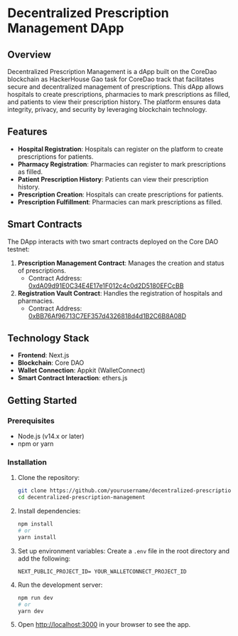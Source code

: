 # Decentralized Prescription Management DApp

## Overview

Decentralized Prescription Management is a dApp built on the CoreDao blockchain as HackerHouse Gao task for CoreDao  track that facilitates secure and decentralized management of prescriptions. This dApp allows hospitals to create prescriptions, pharmacies to mark prescriptions as filled, and patients to view their prescription history. The platform ensures data integrity, privacy, and security by leveraging blockchain technology.

## Features

- **Hospital Registration**: Hospitals can register on the platform to create prescriptions for patients.
- **Pharmacy Registration**: Pharmacies can register to mark prescriptions as filled.
- **Patient Prescription History**: Patients can view their prescription history.
- **Prescription Creation**: Hospitals can create prescriptions for patients.
- **Prescription Fulfillment**: Pharmacies can mark prescriptions as filled.

## Smart Contracts

The DApp interacts with two smart contracts deployed on the Core DAO testnet:

1. **Prescription Management Contract**: Manages the creation and status of prescriptions.
   - Contract Address: [0xdA09d91E0C34E4E17e1F012c4c0d2D5180EFCcBB](https://scan.test.btcs.network/address/0xdA09d91E0C34E4E17e1F012c4c0d2D5180EFCcBB)
2. **Registration Vault Contract**: Handles the registration of hospitals and pharmacies.
   - Contract Address: [0xBB76Af96713C7EF357d4326818d4d1B2C6B8A08D](https://scan.test.btcs.network/address/0xBB76Af96713C7EF357d4326818d4d1B2C6B8A08D)

## Technology Stack

- **Frontend**: Next.js
- **Blockchain**: Core DAO
- **Wallet Connection**: Appkit (WalletConnect)
- **Smart Contract Interaction**: ethers.js

## Getting Started

### Prerequisites

- Node.js (v14.x or later)
- npm or yarn

### Installation

1. Clone the repository:

   ```bash
   git clone https://github.com/yourusername/decentralized-prescription-management.git
   cd decentralized-prescription-management
   ```
2. Install dependencies:

   ```bash
   npm install
   # or
   yarn install
   ```
3. Set up environment variables:
   Create a `.env` file in the root directory and add the following:

   ```env
   NEXT_PUBLIC_PROJECT_ID= YOUR_WALLETCONNECT_PROJECT_ID
   ```
4. Run the development server:

   ```bash
   npm run dev
   # or
   yarn dev
   ```
5. Open [http://localhost:3000](http://localhost:3000) in your browser to see the app.
